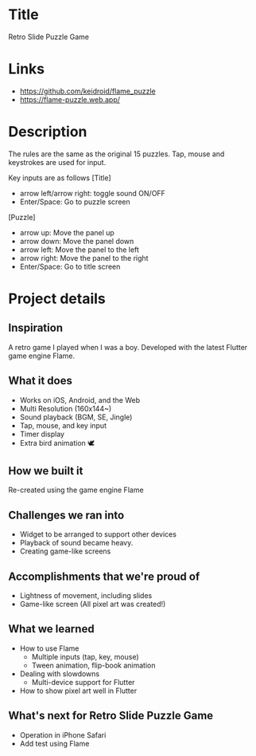 # Title
Retro Slide Puzzle Game

# Links
- https://github.com/keidroid/flame_puzzle
- https://flame-puzzle.web.app/

# Description

The rules are the same as the original 15 puzzles.
Tap, mouse and keystrokes are used for input.

Key inputs are as follows
[Title]
- arrow left/arrow right: toggle sound ON/OFF
- Enter/Space: Go to puzzle screen

[Puzzle]
- arrow up: Move the panel up
- arrow down: Move the panel down
- arrow left: Move the panel to the left
- arrow right: Move the panel to the right
- Enter/Space: Go to title screen

# Project details

## Inspiration
A retro game I played when I was a boy. Developed with the latest Flutter game engine Flame.

## What it does
- Works on iOS, Android, and the Web
- Multi Resolution (160x144~)
- Sound playback (BGM, SE, Jingle)
- Tap, mouse, and key input
- Timer display
- Extra bird animation 🕊

## How we built it
Re-created using the game engine Flame

## Challenges we ran into
- Widget to be arranged to support other devices
- Playback of sound became heavy.
- Creating game-like screens

## Accomplishments that we're proud of
- Lightness of movement, including slides
- Game-like screen (All pixel art was created!)

## What we learned
- How to use Flame
  - Multiple inputs (tap, key, mouse)
  - Tween animation, flip-book animation
- Dealing with slowdowns
  - Multi-device support for Flutter
- How to show pixel art well in Flutter

## What's next for Retro Slide Puzzle Game
- Operation in iPhone Safari
- Add test using Flame
